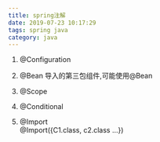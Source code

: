 ```yaml
---
title: spring注解
date: 2019-07-23 10:17:29
tags: spring java
category: java
---
```


1. @Configuration

2. @Bean
    导入的第三包组件,可能使用@Bean

3. @Scope


4. @Conditional

5. @Import  
   @Import({C1.class, c2.class ...}) 

